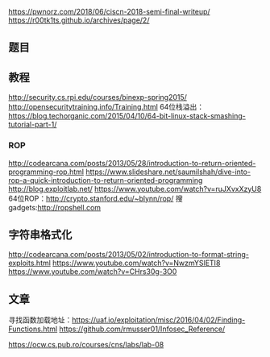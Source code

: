 https://pwnorz.com/2018/06/ciscn-2018-semi-final-writeup/
https://r00tk1ts.github.io/archives/page/2/

## 题目



## 教程
http://security.cs.rpi.edu/courses/binexp-spring2015/
http://opensecuritytraining.info/Training.html
64位栈溢出：https://blog.techorganic.com/2015/04/10/64-bit-linux-stack-smashing-tutorial-part-1/
### ROP
http://codearcana.com/posts/2013/05/28/introduction-to-return-oriented-programming-rop.html
https://www.slideshare.net/saumilshah/dive-into-rop-a-quick-introduction-to-return-oriented-programming
http://blog.exploitlab.net/
https://www.youtube.com/watch?v=ruJXvxXzyU8
64位ROP：http://crypto.stanford.edu/~blynn/rop/
搜gadgets:http://ropshell.com

## 字符串格式化
http://codearcana.com/posts/2013/05/02/introduction-to-format-string-exploits.html
https://www.youtube.com/watch?v=NwzmYSlETI8
https://www.youtube.com/watch?v=CHrs30g-3O0
## 文章
寻找函数加载地址：https://uaf.io/exploitation/misc/2016/04/02/Finding-Functions.html
https://github.com/rmusser01/Infosec_Reference/

https://ocw.cs.pub.ro/courses/cns/labs/lab-08